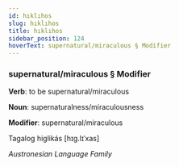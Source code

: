 ```yaml
---
id: hıklıhos
slug: hıklıhos
title: hıklıhos
sidebar_position: 124
hoverText: supernatural/miraculous § Modifier
---
```


### supernatural/miraculous § Modifier

**Verb**: to be supernatural/miraculous

**Noun**: supernaturalness/miraculousness

**Modifier**: supernatural/miraculous

Tagalog higlikás [hɪɡ.lɪˈxas]

*Austronesian Language Family*